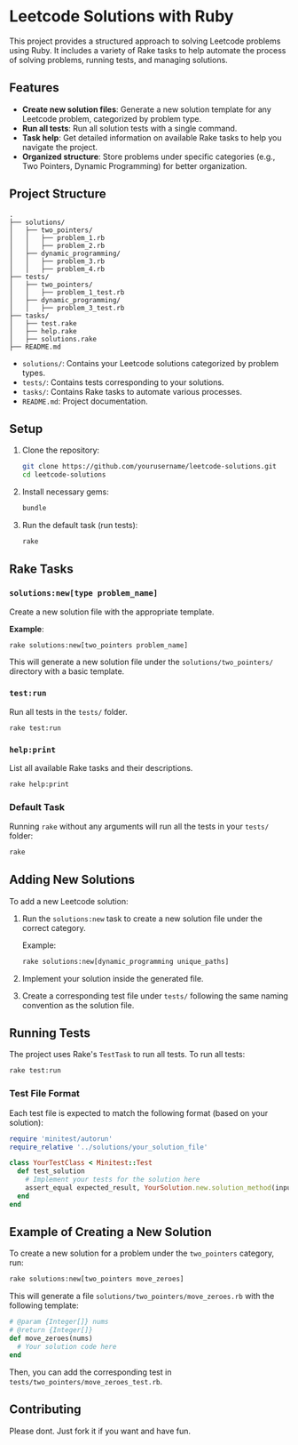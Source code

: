 # Leetcode Solutions with Ruby

This project provides a structured approach to solving Leetcode problems using Ruby. It includes a variety of Rake tasks to help automate the process of solving problems, running tests, and managing solutions.

## Features

- **Create new solution files**: Generate a new solution template for any Leetcode problem, categorized by problem type.
- **Run all tests**: Run all solution tests with a single command.
- **Task help**: Get detailed information on available Rake tasks to help you navigate the project.
- **Organized structure**: Store problems under specific categories (e.g., Two Pointers, Dynamic Programming) for better organization.

## Project Structure

```
.
├── solutions/
│   ├── two_pointers/
│   │   ├── problem_1.rb
│   │   ├── problem_2.rb
│   ├── dynamic_programming/
│   │   ├── problem_3.rb
│   │   ├── problem_4.rb
├── tests/
│   ├── two_pointers/
│   │   ├── problem_1_test.rb
│   ├── dynamic_programming/
│   │   ├── problem_3_test.rb
├── tasks/
│   ├── test.rake
│   ├── help.rake
│   ├── solutions.rake
├── README.md
```

- `solutions/`: Contains your Leetcode solutions categorized by problem types.
- `tests/`: Contains tests corresponding to your solutions.
- `tasks/`: Contains Rake tasks to automate various processes.
- `README.md`: Project documentation.

## Setup

1. Clone the repository:

   ```bash
   git clone https://github.com/yourusername/leetcode-solutions.git
   cd leetcode-solutions
   ```

2. Install necessary gems:

   ```bash
   bundle
   ```

3. Run the default task (run tests):

   ```bash
   rake
   ```

## Rake Tasks

### `solutions:new[type problem_name]`

Create a new solution file with the appropriate template.

**Example**:
```bash
rake solutions:new[two_pointers problem_name]
```

This will generate a new solution file under the `solutions/two_pointers/` directory with a basic template.

### `test:run`

Run all tests in the `tests/` folder.

```bash
rake test:run
```

### `help:print`

List all available Rake tasks and their descriptions.

```bash
rake help:print
```

### Default Task

Running `rake` without any arguments will run all the tests in your `tests/` folder:

```bash
rake
```

## Adding New Solutions

To add a new Leetcode solution:

1. Run the `solutions:new` task to create a new solution file under the correct category.
   
   Example:
   ```bash
   rake solutions:new[dynamic_programming unique_paths]
   ```

2. Implement your solution inside the generated file.
3. Create a corresponding test file under `tests/` following the same naming convention as the solution file.

## Running Tests

The project uses Rake's `TestTask` to run all tests. To run all tests:

```bash
rake test:run
```

### Test File Format

Each test file is expected to match the following format (based on your solution):

```ruby
require 'minitest/autorun'
require_relative '../solutions/your_solution_file'

class YourTestClass < Minitest::Test
  def test_solution
    # Implement your tests for the solution here
    assert_equal expected_result, YourSolution.new.solution_method(input)
  end
end
```

## Example of Creating a New Solution

To create a new solution for a problem under the `two_pointers` category, run:

```bash
rake solutions:new[two_pointers move_zeroes]
```

This will generate a file `solutions/two_pointers/move_zeroes.rb` with the following template:

```ruby
# @param {Integer[]} nums
# @return {Integer[]}
def move_zeroes(nums)
  # Your solution code here
end
```

Then, you can add the corresponding test in `tests/two_pointers/move_zeroes_test.rb`.

## Contributing

Please dont. Just fork it if you want and have fun.



